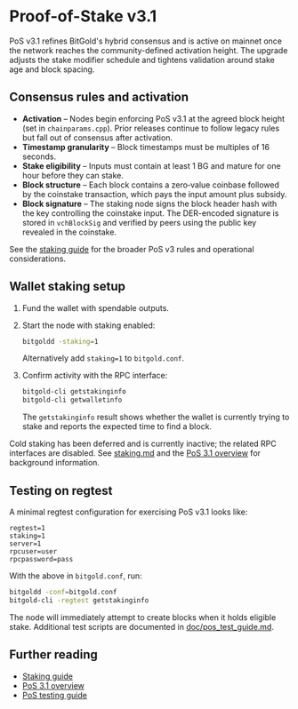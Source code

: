 # Proof-of-Stake v3.1

PoS v3.1 refines BitGold's hybrid consensus and is active on mainnet once the
network reaches the community-defined activation height. The upgrade adjusts the
stake modifier schedule and tightens validation around stake age and block
spacing.

## Consensus rules and activation

- **Activation** – Nodes begin enforcing PoS v3.1 at the agreed block height
  (set in `chainparams.cpp`). Prior releases continue to follow legacy rules
  but fall out of consensus after activation.
- **Timestamp granularity** – Block timestamps must be multiples of 16 seconds.
- **Stake eligibility** – Inputs must contain at least 1&nbsp;BG and mature for one
  hour before they can stake.
- **Block structure** – Each block contains a zero‑value coinbase followed by the
  coinstake transaction, which pays the input amount plus subsidy.
- **Block signature** – The staking node signs the block header hash with the key
  controlling the coinstake input. The DER-encoded signature is stored in
  `vchBlockSig` and verified by peers using the public key revealed in the
  coinstake.

See the [staking guide](staking.md) for the broader PoS v3 rules and operational
considerations.

## Wallet staking setup

1. Fund the wallet with spendable outputs.
2. Start the node with staking enabled:

   ```bash
   bitgoldd -staking=1
   ```

   Alternatively add `staking=1` to `bitgold.conf`.
3. Confirm activity with the RPC interface:

   ```bash
   bitgold-cli getstakinginfo
   bitgold-cli getwalletinfo
   ```

   The `getstakinginfo` result shows whether the wallet is currently trying to
   stake and reports the expected time to find a block.

Cold staking has been deferred and is currently inactive; the related RPC
interfaces are disabled. See [staking.md](staking.md) and the
[PoS 3.1 overview](pos3.1-overview.md) for background information.

## Testing on regtest

A minimal regtest configuration for exercising PoS v3.1 looks like:

```
regtest=1
staking=1
server=1
rpcuser=user
rpcpassword=pass
```

With the above in `bitgold.conf`, run:

```bash
bitgoldd -conf=bitgold.conf
bitgold-cli -regtest getstakinginfo
```

The node will immediately attempt to create blocks when it holds eligible
stake. Additional test scripts are documented in
[doc/pos_test_guide.md](pos_test_guide.md).

## Further reading

- [Staking guide](staking.md)
- [PoS 3.1 overview](pos3.1-overview.md)
- [PoS testing guide](pos_test_guide.md)

